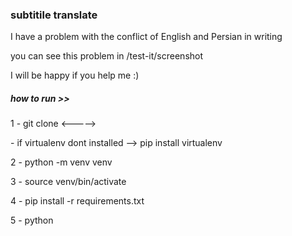 <h3>subtitile translate</h3>
<p>I have a problem with the conflict of English and Persian in writing</p>
<p>you can see this problem in /test-it/screenshot</p>
<p>I will be happy if you help me :)</p>

<h5>how to run >></h5>
<p>1 - git clone <-----></p>
<p>- if virtualenv dont installed -->  pip install virtualenv</p>
<p>2 - python -m venv venv</p>
<p>3 - source venv/bin/activate</p>
<p>4 - pip install -r requirements.txt</p>
<p>5 - python <script-name.py></p>
